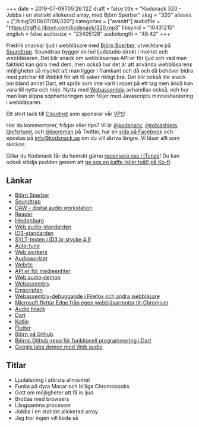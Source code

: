 +++
date = 2019-07-09T05:26:12Z
draft = false
title = "Kodsnack 320 - Jobba i en statiskt allokerad array, med Björn Sperber"
slug = "320"
aliases = ["/blog/2019/07/09/320"]
categories = ["avsnitt"]
audiofile = "https://traffic.libsyn.com/kodsnack/320.mp3"
libsynid = "10431215"
english = false
audiosize = "23405126"
audiolength = "48:42"
+++

Fredrik snackar ljud i webbläsare med [Björn Sperber](https://github.com/spebbe), utvecklare på [Soundtrap](https://www.soundtrap.com/). Soundtrap bygger en hel ljudstudio direkt i molnet och webbläsaren. Det blir snack om webbläsarnas API:er för ljud och vad man faktiskt kan göra med dem, men också hur det är att använda webbläsarens möjligheter så mycket att man ligger i framkant och då och då behöver bidra med patchar till Webkit för att få saker riktigt bra. Det blir också lite snack om bland annat Dart, ett språk som inte varit i ropet på ett tag men ändå kan vara till nytta och nöje. Nytta  med [Webassembly](https://webassembly.org/) avhandlas också, och hur man kan slippa sophanteringen som följer med Javascripts minneshantering i webbläsaren.

Ett stort tack till [Cloudnet](http://www.cloudnet.se) som sponsrar vår [VPS](http://en.wikipedia.org/wiki/Virtual_private_server)!

Har du kommentarer, frågor eller tips? Vi är [@kodsnack](https://www.twitter.com/kodsnack), [@tobiashieta](https://www.twitter.com/tobiashieta), [@oferlund](https://www.twitter.com/oferlund), och [@bjoreman](https://www.twitter.com/bjoreman) på Twitter, har en [sida på Facebook](https://www.facebook.com/kodsnack) och epostas på [info@kodsnack.se](mailto:info@kodsnack.se) om du vill skriva längre. Vi läser allt som skickas.

Gillar du Kodsnack får du hemskt gärna [recensera oss i iTunes](http://itunes.apple.com/se/podcast/kodsnack/id561631498?l=en)! Du kan också stödja podden genom att <a href="https://ko-fi.com/kodsnack" rel="payment">ge oss en kaffe (eller två!) på Ko-fi</a>.

## Länkar ##
* [Björn Sperber](https://github.com/spebbe)
* [Soundtrap](https://www.soundtrap.com/)
* [DAW - digital audio workstation](https://en.wikipedia.org/wiki/Digital_audio_workstation)
* [Reaper](https://www.reaper.fm/)
* [Hindenburg](https://hindenburg.com/)
* [Web audio-standarden](https://www.w3.org/TR/webaudio/)
* [ID3-standarden](http://id3.org/)
* [SYLT-texten i ID3 är stycke 4.9](http://id3.org/id3v2.4.0-frames)
* [Auto-tune](https://en.wikipedia.org/wiki/Auto-Tune)
* [Web workers](https://developer.mozilla.org/en-US/docs/Web/API/Web_Workers_API)
* [Audioworklet](https://developer.mozilla.org/en-US/docs/Web/API/AudioWorklet)
* [Webrtc](https://developer.mozilla.org/en-US/docs/Glossary/WebRTC)
* [API:er för medieenhter](https://developer.mozilla.org/en-US/docs/Web/API/MediaDevices)
* [Web audio-demon](https://webaudiodemos.appspot.com/)
* [Webassembly](https://webassembly.org/)
* [Emscripten](https://en.wikipedia.org/wiki/Emscripten)
* [Webassembly-debuggande i Firefox och andra webbläsare](http://webassemblycode.com/using-browsers-debug-webassembly/)
* [Microsoft flyttar Edge från egen webbläsarmotor till Chromium](https://en.wikipedia.org/wiki/Microsoft_Edge#Discontinuation_of_EdgeHTML_and_adoption_of_Chromium_%282019%E2%80%93present%29)
* [Audio hijack](https://rogueamoeba.com/audiohijack/)
* [Dart](https://en.wikipedia.org/wiki/Dart_%28programming_language%29)
* [Kotlin](https://en.wikipedia.org/wiki/Kotlin_%28programming_language%29)
* [Flutter](https://flutter.dev/)
* [Björn på Github](https://github.com/spebbe)
* [Björns Github-repo för funktionell programmering i Dart](https://github.com/spebbe/dartz)
* [Google labs demon med Web audio](https://experiments.withgoogle.com/search?q=web%20audio)

## Titlar ##
* Ljudalstring i största allmänhet
* Funka på dyra Macar och billiga Chromebooks
* Gott om möjligheter att få in ljud
* Brottas med browsers
* Långsamma processer
* Jobba i en statiskt allokerad array
* Jag tror ingen vill koda så